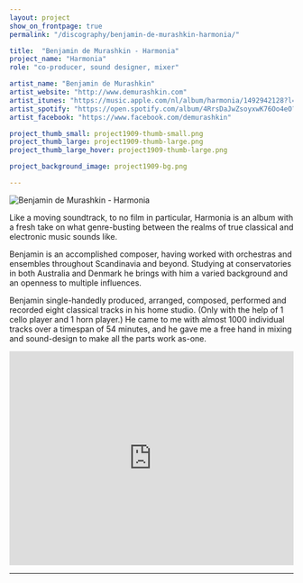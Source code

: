 ```yaml
---
layout: project
show_on_frontpage: true
permalink: "/discography/benjamin-de-murashkin-harmonia/"

title:  "Benjamin de Murashkin - Harmonia"
project_name: "Harmonia"
role: "co-producer, sound designer, mixer"

artist_name: "Benjamin de Murashkin"
artist_website: "http://www.demurashkin.com"
artist_itunes: "https://music.apple.com/nl/album/harmonia/1492942128?l=en"
artist_spotify: "https://open.spotify.com/album/4RrsDaJwZsoyxwK76Oo4eO?si=rj-aKP2zRMmlnlulnH5OvA"
artist_facebook: "https://www.facebook.com/demurashkin"

project_thumb_small: project1909-thumb-small.png
project_thumb_large: project1909-thumb-large.png
project_thumb_large_hover: project1909-thumb-large.png

project_background_image: project1909-bg.png

---
```


![Benjamin de Murashkin - Harmonia](../../img/project1909-image01.png)

Like a moving soundtrack, to no film in particular, Harmonia is an album with a fresh take on what genre-busting between the realms of true classical and electronic music sounds like. 

Benjamin is an accomplished composer, having worked with orchestras and ensembles throughout Scandinavia and beyond. Studying at conservatories in both Australia and Denmark he brings with him a varied background and an openness to multiple influences.

Benjamin single-handedly produced, arranged, composed, performed and recorded eight classical tracks in his home studio. (Only with the help of 1 cello player and 1 horn player.) He came to me with almost 1000 individual tracks over a timespan of 54 minutes, and he gave me a free hand in mixing and sound-design to make all the parts work as-one. 

<iframe src="https://open.spotify.com/embed/album/4RrsDaJwZsoyxwK76Oo4eO" width="100%" height="380" frameborder="0" allowtransparency="true" allow="encrypted-media"></iframe>

---